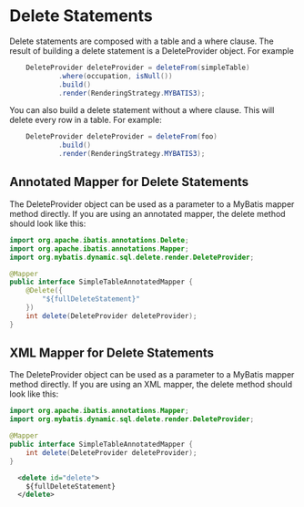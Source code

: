 # Delete Statements

Delete statements are composed with a table and a where clause.  The result of building a delete
statement is a DeleteProvider object.  For example

```java
    DeleteProvider deleteProvider = deleteFrom(simpleTable)
            .where(occupation, isNull())
            .build()
            .render(RenderingStrategy.MYBATIS3);
```
You can also build a delete statement without a where clause.  This will delete every row in a table.
For example:

```java
    DeleteProvider deleteProvider = deleteFrom(foo)
            .build()
            .render(RenderingStrategy.MYBATIS3);
``` 

## Annotated Mapper for Delete Statements

The DeleteProvider object can be used as a parameter to a MyBatis mapper method directly.  If you
are using an annotated mapper, the delete method should look like this:
  
```java
import org.apache.ibatis.annotations.Delete;
import org.apache.ibatis.annotations.Mapper;
import org.mybatis.dynamic.sql.delete.render.DeleteProvider;

@Mapper
public interface SimpleTableAnnotatedMapper {
    @Delete({
        "${fullDeleteStatement}"
    })
    int delete(DeleteProvider deleteProvider);
}
```

## XML Mapper for Delete Statements

The DeleteProvider object can be used as a parameter to a MyBatis mapper method directly.  If you
are using an XML mapper, the delete method should look like this:
  
```java
import org.apache.ibatis.annotations.Mapper;
import org.mybatis.dynamic.sql.delete.render.DeleteProvider;

@Mapper
public interface SimpleTableAnnotatedMapper {
    int delete(DeleteProvider deleteProvider);
}
```

```xml
  <delete id="delete">
    ${fullDeleteStatement}
  </delete>
```
